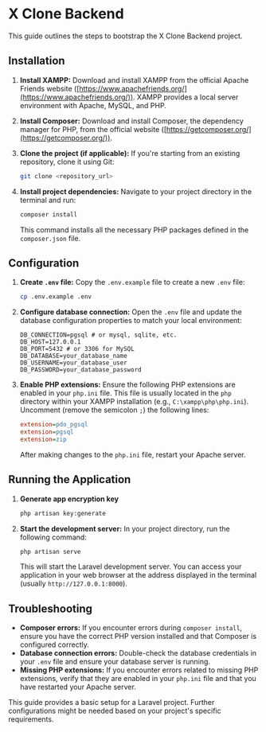 # X Clone Backend

This guide outlines the steps to bootstrap the X Clone Backend project.

## Installation

1.  **Install XAMPP:** Download and install XAMPP from the official Apache Friends website ([https://www.apachefriends.org/](https://www.apachefriends.org/)). XAMPP provides a local server environment with Apache, MySQL, and PHP.

2.  **Install Composer:** Download and install Composer, the dependency manager for PHP, from the official website ([https://getcomposer.org/](https://getcomposer.org/)).

3.  **Clone the project (if applicable):** If you're starting from an existing repository, clone it using Git:

    ```bash
    git clone <repository_url>
    ```

4.  **Install project dependencies:** Navigate to your project directory in the terminal and run:

    ```bash
    composer install
    ```

    This command installs all the necessary PHP packages defined in the `composer.json` file.

## Configuration

1.  **Create `.env` file:** Copy the `.env.example` file to create a new `.env` file:

    ```bash
    cp .env.example .env
    ```

2.  **Configure database connection:** Open the `.env` file and update the database configuration properties to match your local environment:

    ```
    DB_CONNECTION=pgsql # or mysql, sqlite, etc.
    DB_HOST=127.0.0.1
    DB_PORT=5432 # or 3306 for MySQL
    DB_DATABASE=your_database_name
    DB_USERNAME=your_database_user
    DB_PASSWORD=your_database_password
    ```

3.  **Enable PHP extensions:** Ensure the following PHP extensions are enabled in your `php.ini` file. This file is usually located in the `php` directory within your XAMPP installation (e.g., `C:\xampp\php\php.ini`). Uncomment (remove the semicolon `;`) the following lines:

    ```ini
    extension=pdo_pgsql
    extension=pgsql
    extension=zip
    ```

    After making changes to the `php.ini` file, restart your Apache server.

## Running the Application

1. **Generate app encryption key**

    ```bash
    php artisan key:generate
    ```

2.  **Start the development server:** In your project directory, run the following command:

    ```bash
    php artisan serve
    ```

    This will start the Laravel development server. You can access your application in your web browser at the address displayed in the terminal (usually `http://127.0.0.1:8000`).

## Troubleshooting

*   **Composer errors:** If you encounter errors during `composer install`, ensure you have the correct PHP version installed and that Composer is configured correctly.
*   **Database connection errors:** Double-check the database credentials in your `.env` file and ensure your database server is running.
*   **Missing PHP extensions:** If you encounter errors related to missing PHP extensions, verify that they are enabled in your `php.ini` file and that you have restarted your Apache server.

This guide provides a basic setup for a Laravel project. Further configurations might be needed based on your project's specific requirements.